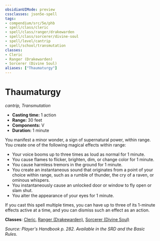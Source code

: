 ```yaml
---
obsidianUIMode: preview
cssclasses: json5e-spell
tags:
- compendium/src/5e/phb
- spell/class/cleric
- spell/class/ranger/drakewarden
- spell/class/sorcerer/divine-soul
- spell/level/cantrip
- spell/school/transmutation
classes:
- Cleric
- Ranger (Drakewarden)
- Sorcerer (Divine Soul)
aliases: ["Thaumaturgy"]
---
```

# Thaumaturgy
*cantrip, Transmutation*  

- **Casting time:** 1 action
- **Range:** 30 feet
- **Components:** V
- **Duration:** 1 minute

You manifest a minor wonder, a sign of supernatural power, within range. You create one of the following magical effects within range:

- Your voice booms up to three times as loud as normal for 1 minute.  
- You cause flames to flicker, brighten, dim, or change color for 1 minute.  
- You cause harmless tremors in the ground for 1 minute.  
- You create an instantaneous sound that originates from a point of your choice within range, such as a rumble of thunder, the cry of a raven, or ominous whispers.  
- You instantaneously cause an unlocked door or window to fly open or slam shut.  
- You alter the appearance of your eyes for 1 minute.  

If you cast this spell multiple times, you can have up to three of its 1-minute effects active at a time, and you can dismiss such an effect as an action.

**Classes**: [Cleric](/2-Mechanics/CLI/classes/cleric.md), [Ranger (Drakewarden)](/2-Mechanics/CLI/classes/ranger-drakewarden-ftd.md), [Sorcerer (Divine Soul)](/2-Mechanics/CLI/classes/sorcerer-divine-soul-xge.md)

*Source: Player's Handbook p. 282. Available in the SRD and the Basic Rules.*